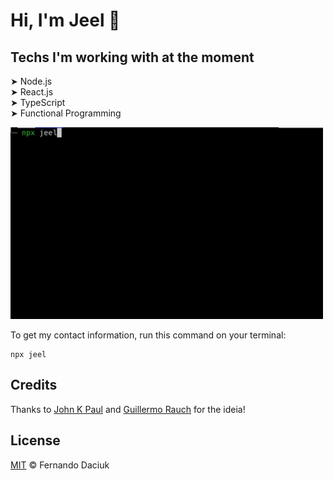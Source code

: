 # Hi, I'm Jeel 👋

<!-- ➤ Software Developer at [@portolab](https://github.com/portolab)   -->
<!-- ➤ Teacher at [@queroserninja](https://queroser.ninja/promocoes)   -->
<!-- ➤ Live Coder at [twitch.tv/fdaciuk](https://twitch.tv/fdaciuk)   -->
<!-- ➤ Building the future of Web3 identity at [degen.bio](https://degen.bio) -->

## Techs I'm working with at the moment

➤ Node.js  
➤ React.js  
➤ TypeScript  
➤ Functional Programming


<!-- <video autoplay loop playsinline controls src="https://user-images.githubusercontent.com/487669/135340674-64473557-36e7-4d9a-bd19-6f4bb1728eb0.mp4"></video> -->

![Example to run the command](./example.gif)

To get my contact information, run this command on your terminal:

```console
npx jeel
```

## Credits

Thanks to [John K Paul](https://github.com/johnkpaul/johnkpaul) and [Guillermo Rauch](https://github.com/rauchg/rauchg) for the ideia!

## License

[MIT](https://github.com/fdaciuk/licenses/blob/master/MIT-LICENSE.md) &copy; Fernando Daciuk
